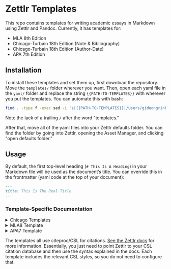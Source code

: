 # Zettlr Templates

This repo contains templates for writing academic essays in Markdown using Zettlr and Pandoc. Currently, it has templates for:

- MLA 8th Edition
- Chicago-Turbain 18th Edition (Note & Bibliography)
- Chicago-Turbain 18th Edition (Author-Date)
- APA 7th Edition

## Installation

To install these templates and set them up, first download the repository. Move the `templates/` folder wherever you want. Then, open each yaml file in the `yaml/` folder and replace the string `{{PATH-TO-TEMPLATES}}` with wherever you put the templates.  You can automate this with bash:

```bash
find . -type f -exec sed -i 's|{{PATH-TO-TEMPLATES}}|/Users/gideongrinberg/Documents/templates|g' {} +
```

Note the lack of a trailing `/` after the word "templates."

After that, move all of the yaml files into your Zettlr defaults folder. You can find the folder by going into Zettlr, opening the Asset Manager, and clicking "open defaults folder." 

## Usage

By default, the first top-level heading (`# This Is A Heading`) in your Markdown file will be used as the document’s title. You can override this in the frontmatter (yaml code at the top of your document):

```markdown
--- 
title: This Is The Real Title
---
```

### Template-Specific Documentation

<details>
<summary>Chicago Templates</summary>

These templates offer the following variables:

- `title` (you can also set this by making a top-level heading)
- `author` (*default*: my name, but you can change this in the template)
- `date` (*default*: today's date)
</details>

<details>
<summary>MLA8 Template</summary>

This template offers the following variables:

- `title` (you can also set this by making a top-level heading)
- `author` (*default*: my name, but you can change this in the template)
- `date` (*default*: today's date)
- `professor`
- `course`
</details>

<details>
<summary>APA7 Template</summary>

This template offers the following variables:

- `title` (you can also set this by making a top-level heading)
- `author` (*default*: my name, but you can change this in the template)
- `duedate` (*default*: today's date)
- `professor`
- `course`
- `affiliation`

You can also add an abstract or list of keywords using the `abstract` and `keywords` variables.
</details>

The templates all use citeproc/CSL for citations. [See the Zettlr docs](https://docs.zettlr.com/en/reference/settings/#citations) for more information. Essentially, you just need to point Zettlr to your CSL citation database and then use the syntax explained in the docs. Each template includes the relevant CSL styles, so you do not need to configure that.